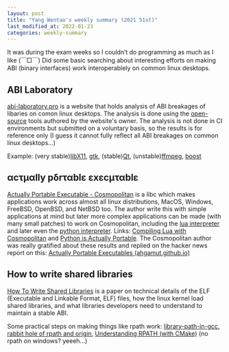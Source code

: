 ```yaml
---
layout: post
title: "Yang Wentao's weekly summary (2021 51st)"
last_modified_at: 2022-01-23
categories: weekly-summary
---
```

<!-- This Source Code Form is subject to the terms of the Mozilla Public
   - License, v. 2.0. If a copy of the MPL was not distributed with this
   - file, You can obtain one at https://mozilla.org/MPL/2.0/. -->
It was during the exam weeks so I couldn’t do programming as much as I like (￣□￣) Did some basic searching about interesting efforts on making ABI (binary interfaces) work interoperablely on common linux desktops.

## ABI Laboratory
 [abi-laboratory.pro](https://abi-laboratory.pro/) is a website that holds analysis of ABI breakages of libaries on comon linux desktops. The analysis is done using the [open-source](https://abi-laboratory.pro/index.php?view=open-source) tools authored by the website's owner. The analysis is not done in CI environments but submitted on a voluntary basis, so the results is for reference only (I guess it cannot fully reflect all ABI breakages on common linux desktops...)

Example: (very stable)[libX11](https://abi-laboratory.pro/index.php?view=timeline&l=libx11), [gtk](https://abi-laboratory.pro/index.php?view=timeline&l=gtk%2B), (stable)[Qt](https://abi-laboratory.pro/index.php?view=timeline&l=qt), (unstable)[ffmpeg](https://abi-laboratory.pro/index.php?view=timeline&l=ffmpeg), [boost](https://abi-laboratory.pro/index.php?view=timeline&l=boost)
 
## αcτµαlly pδrταblε εxεcµταblε
[Actually Portable Executable - Cosmopolitan](https://justine.lol/ape.html) is a libc which makes applications work across almost all linux distributions, MacOS, Windows, FreeBSD, OpenBSD, and NetBSD too. The author write this with simple applications at mind but later more complex applications can be made (with many small patches) to work on Cosmopolitan, including the [lua interpreter](https://www.lua.org/) and later even the [python interpreter](https://www.python.org/). Links: [Compiling Lua with Cosmopolitan](https://ahgamut.github.io/c/2021/02/27/ape-cosmo/) and [Python is Actually Portable](https://ahgamut.github.io/2021/07/13/ape-python/). The Cosmopolitan author was really gratified about these results and replied on the hacker news report on this: [Actually Portable Executables (ahgamut.github.io)](https://news.ycombinator.com/item?id=26292166)

## How to write shared libraries
[How To Write Shared Libraries](https://akkadia.org/drepper/dsohowto.pdf) is a paper on technical details of the ELF (Executable and Linkable Format, ELF) files, how the linux kernel load shared libraries, and what libraries developers need to understand to maintain a stable ABI.

Some practical steps on making things like rpath work: [library-path-in-gcc](https://transang.me/library-path-in-gcc/), [rabbit hole of rpath and origin](https://longwei.github.io/rpath_origin/), [Understanding RPATH (with CMake)](https://dev.my-gate.net/2021/08/04/understanding-rpath-with-cmake/) (no rpath on windows? yeeeh...)
